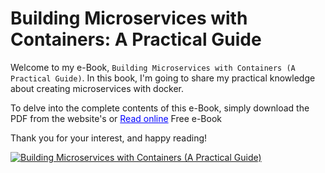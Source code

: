 
# Building Microservices with Containers: A Practical Guide


Welcome to my e-Book, `Building Microservices with Containers (A Practical Guide)`. In this book, I'm going to share my practical knowledge about creating  microservices with docker.

To delve into the complete contents of this e-Book, simply download the PDF from the website's or  <a href="http://microservices.anjikeesari.com/" style="color: blue;" target="_blank">Read online</a> Free e-Book

<!-- [homepage](../../../). -->


Thank you for your interest, and happy reading!

<a href="http://microservices.anjikeesari.com/" target="_blank">
    <img src="../../../images/book-cover-1.png" alt="Building Microservices with Containers (A Practical Guide)" />
</a>
